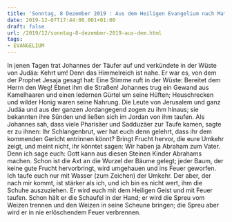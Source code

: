 ```yaml
---
title: 'Sonntag, 8 Dezember 2019 : Aus dem Heiligen Evangelium nach Matthäus - Mt 3,1-12.'
date: 2019-12-07T17:44:00.001+01:00
draft: false
url: /2019/12/sonntag-8-dezember-2019-aus-dem.html
tags: 
- EVANGELIUM
---
```


In jenen Tagen trat Johannes der Täufer auf und verkündete in der Wüste von Judäa: Kehrt um! Denn das Himmelreich ist nahe. Er war es, von dem der Prophet Jesaja gesagt hat: Eine Stimme ruft in der Wüste: Bereitet dem Herrn den Weg! Ebnet ihm die Straßen! Johannes trug ein Gewand aus Kamelhaaren und einen ledernen Gürtel um seine Hüften; Heuschrecken und wilder Honig waren seine Nahrung. Die Leute von Jerusalem und ganz Judäa und aus der ganzen Jordangegend zogen zu ihm hinaus; sie bekannten ihre Sünden und ließen sich im Jordan von ihm taufen. Als Johannes sah, dass viele Pharisäer und Sadduzäer zur Taufe kamen, sagte er zu ihnen: Ihr Schlangenbrut, wer hat euch denn gelehrt, dass ihr dem kommenden Gericht entrinnen könnt? Bringt Frucht hervor, die eure Umkehr zeigt, und meint nicht, ihr könntet sagen: Wir haben ja Abraham zum Vater. Denn ich sage euch: Gott kann aus diesen Steinen Kinder Abrahams machen. Schon ist die Axt an die Wurzel der Bäume gelegt; jeder Baum, der keine gute Frucht hervorbringt, wird umgehauen und ins Feuer geworfen. Ich taufe euch nur mit Wasser (zum Zeichen) der Umkehr. Der aber, der nach mir kommt, ist stärker als ich, und ich bin es nicht wert, ihm die Schuhe auszuziehen. Er wird euch mit dem Heiligen Geist und mit Feuer taufen. Schon hält er die Schaufel in der Hand; er wird die Spreu vom Weizen trennen und den Weizen in seine Scheune bringen; die Spreu aber wird er in nie erlöschendem Feuer verbrennen.